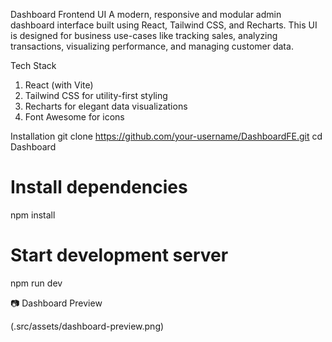 Dashboard Frontend UI
A modern, responsive and modular admin dashboard interface built using React, Tailwind CSS, and Recharts.
This UI is designed for business use-cases like tracking sales, analyzing transactions, visualizing performance, and managing customer data.



Tech Stack

1) React (with Vite)
2) Tailwind CSS for utility-first styling
3) Recharts for elegant data visualizations
4) Font Awesome for icons


Installation
git clone https://github.com/your-username/DashboardFE.git
cd Dashboard

# Install dependencies
npm install

# Start development server
npm run dev

📷 Dashboard Preview

(.src/assets/dashboard-preview.png)
